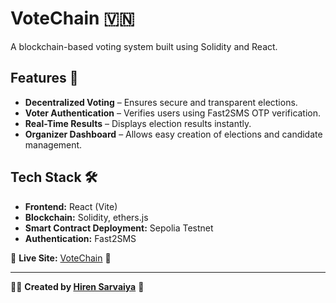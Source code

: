 # VoteChain 🇻🇳
A blockchain-based voting system built using Solidity and React.

## Features 🚀
- **Decentralized Voting** – Ensures secure and transparent elections.
- **Voter Authentication** – Verifies users using Fast2SMS OTP verification.
- **Real-Time Results** – Displays election results instantly.
- **Organizer Dashboard** – Allows easy creation of elections and candidate management.

## Tech Stack 🛠️
- **Frontend:** React (Vite)
- **Blockchain:** Solidity, ethers.js
- **Smart Contract Deployment:** Sepolia Testnet
- **Authentication:** Fast2SMS

🔗 **Live Site:** [VoteChain](https://votechainexe.netlify.app/) 🚀

---

👨‍💻 **Created by [Hiren Sarvaiya](https://github.com/Hiren-Sarvaiya)** 🚀
